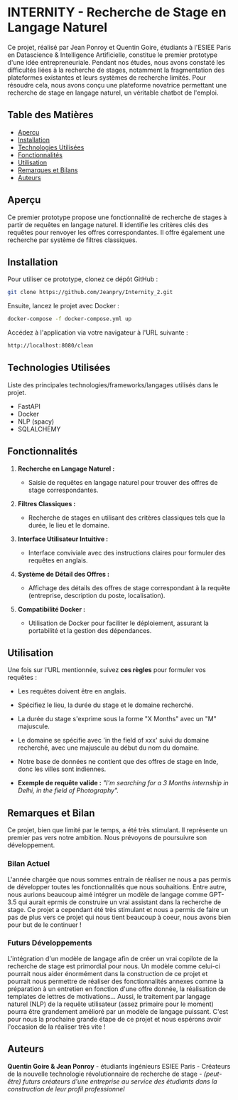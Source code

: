 # INTERNITY - Recherche de Stage en Langage Naturel

Ce projet, réalisé par Jean Ponroy et Quentin Goire, étudiants à l'ESIEE Paris en Datascience & Intelligence Artificielle, constitue le premier prototype d'une idée entrepreneuriale. Pendant nos études, nous avons constaté les difficultés liées à la recherche de stages, notamment la fragmentation des plateformes existantes et leurs systèmes de recherche limités. Pour résoudre cela, nous avons conçu une plateforme novatrice permettant une recherche de stage en langage naturel, un véritable chatbot de l'emploi.

## Table des Matières

- [Aperçu](#aperçu)
- [Installation](#installation)
- [Technologies Utilisées](#technologies-utilisées)
- [Fonctionnalités](#fonctionnalités)
- [Utilisation](#utilisation)
- [Remarques et Bilans](#remarques-et-bilan)
- [Auteurs](#auteurs)


## Aperçu

Ce premier prototype propose une fonctionnalité de recherche de stages à partir de requêtes en langage naturel. Il identifie les critères clés des requêtes pour renvoyer les offres correspondantes. Il offre également une recherche par système de filtres classiques.


## Installation

Pour utiliser ce prototype, clonez ce dépôt GitHub :

```bash
git clone https://github.com/Jeanpry/Internity_2.git
```

Ensuite, lancez le projet avec Docker :
```bash
docker-compose -f docker-compose.yml up
```

Accédez à l'application via votre navigateur à l'URL suivante :
```bash
http://localhost:8080/clean
```

## Technologies Utilisées

Liste des principales technologies/frameworks/langages utilisés dans le projet.

- FastAPI
- Docker
- NLP (spacy)
- SQLALCHEMY

## Fonctionnalités

1. **Recherche en Langage Naturel :** 
   - Saisie de requêtes en langage naturel pour trouver des offres de stage correspondantes.

2. **Filtres Classiques :** 
   - Recherche de stages en utilisant des critères classiques tels que la durée, le lieu et le domaine.

3. **Interface Utilisateur Intuitive :** 
   - Interface conviviale avec des instructions claires pour formuler des requêtes en anglais.

4. **Système de Détail des Offres :** 
   - Affichage des détails des offres de stage correspondant à la requête (entreprise, description du poste, localisation).

5. **Compatibilité Docker :** 
   - Utilisation de Docker pour faciliter le déploiement, assurant la portabilité et la gestion des dépendances.


## Utilisation

Une fois sur l'URL mentionnée, suivez **ces règles** pour formuler vos requêtes :

- Les requêtes doivent être en anglais.
- Spécifiez le lieu, la durée du stage et le domaine recherché.
- La durée du stage s'exprime sous la forme "X Months" avec un "M" majuscule.
- Le domaine se spécifie avec 'in the field of xxx' suivi du domaine recherché, avec une majuscule au début du nom du domaine. 
- Notre base de données ne contient que des offres de stage en Inde, donc les villes sont indiennes.

- **Exemple de requête valide :** *"I'm searching for a 3 Months internship in Delhi, in the field of Photography".*


## Remarques et Bilan 
Ce projet, bien que limité par le temps, a été très stimulant. Il représente un premier pas vers notre ambition. Nous prévoyons de poursuivre son développement.

### Bilan Actuel
L'année chargée que nous sommes entrain de réaliser ne nous a pas permis de développer toutes les fonctionnalités que nous souhaitions. Entre autre, nous aurions beaucoup aimé intégrer un modèle de langage comme GPT-3.5 qui aurait eprmis de construire un vrai assistant dans la recherche de stage. 
Ce projet a cependant été très stimulant et nous a permis de faire un pas de plus vers ce projet qui nous tient beaucoup à coeur, nous avons bien pour but de le continuer ! 

### Futurs Développements
L'intégration d'un modèle de langage afin de créer un vrai copilote de la recherche de stage est primordial pour nous. Un modèle comme celui-ci pourrait nous aider énormément dans la construction de ce projet et pourrait nous permettre de réaliser des fonctionnalités annexes comme la préparation à un entretien en fonction d'une offre donnée, la réalisation de templates de lettres de motivations... 
Aussi, le traitement par langage naturel (NLP)  de la requête utilisateur (assez primaire pour le moment) pourra être grandement amélioré par un modèle de langage puissant. 
C'est pour nous la prochaine grande étape de ce projet et nous espérons avoir l'occasion de la réaliser très vite ! 

## Auteurs

**Quentin Goire & Jean Ponroy** - étudiants ingénieurs ESIEE Paris - Créateurs de la nouvelle technologie révolutionnaire de recherche de stage - *(peut-être) futurs créateurs d'une entreprise au service des étudiants dans la construction de leur profil professionnel*



